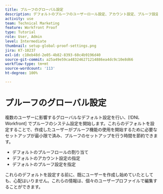 ```yaml
---
title: プルーフのグローバル設定
description: デフォルトのプルーフのユーザーロール設定、アカウント設定、プルーフ設定を行う方法を説明します。
activity: use
team: Technical Marketing
feature: Workfront Proof
type: Tutorial
role: User, Admin
level: Intermediate
thumbnail: setup-global-proof-settings.png
jira: KT-10237
exl-id: c10eb48d-2e05-4b82-8393-60c4b9196d40
source-git-commit: a25a49e59ca483246271214886ea4dc9c10e8d66
workflow-type: tm+mt
source-wordcount: '113'
ht-degree: 100%

---
```


# プルーフのグローバル設定

複数のユーザーに影響するグローバルなデフォルト設定を行い、[!DNL Workfront] でプルーフのシステム設定を開始します。これらのデフォルトを設定することで、作成したユーザーがプルーフ機能の使用を開始するために必要なセットアップが最小限で済み、プルーフのセットアップを行う時間を節約できます。

* デフォルトのプルーフロールの割り当て
* デフォルトのアカウント設定の指定
* デフォルトのプルーフ設定を指定

これらのデフォルトを設定する前に、既にユーザーを作成し始めていたとしても、心配はいりません。これらの情報は、個々のユーザープロファイルで編集することができます。
